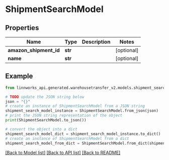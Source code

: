 # ShipmentSearchModel


## Properties

Name | Type | Description | Notes
------------ | ------------- | ------------- | -------------
**amazon_shipment_id** | **str** |  | [optional] 
**name** | **str** |  | [optional] 

## Example

```python
from linnworks_api.generated.warehousetransfer_v2.models.shipment_search_model import ShipmentSearchModel

# TODO update the JSON string below
json = "{}"
# create an instance of ShipmentSearchModel from a JSON string
shipment_search_model_instance = ShipmentSearchModel.from_json(json)
# print the JSON string representation of the object
print(ShipmentSearchModel.to_json())

# convert the object into a dict
shipment_search_model_dict = shipment_search_model_instance.to_dict()
# create an instance of ShipmentSearchModel from a dict
shipment_search_model_from_dict = ShipmentSearchModel.from_dict(shipment_search_model_dict)
```
[[Back to Model list]](../README.md#documentation-for-models) [[Back to API list]](../README.md#documentation-for-api-endpoints) [[Back to README]](../README.md)


